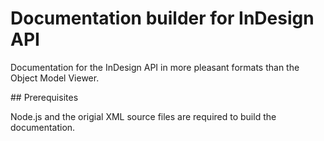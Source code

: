 # Documentation builder for InDesign API

Documentation for the InDesign API in more pleasant formats than the Object
Model Viewer.

## Prerequisites

Node.js and the origial XML source files are required to build the
documentation.
